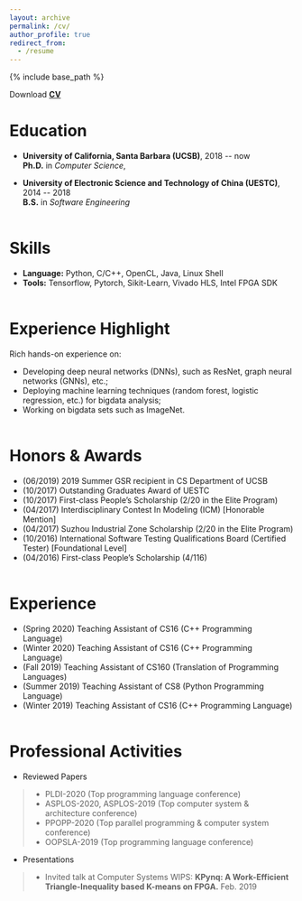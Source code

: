 ```yaml
---
layout: archive
permalink: /cv/
author_profile: true
redirect_from:
  - /resume
---
```

{% include base_path %}

Download <a href="http://wang-yuke.com/files/CV_Yuke_Wang.pdf">**CV**</a>

Education
======
+ **University of California, Santa Barbara (UCSB)**, 2018 -- now <br />
  **Ph.D.** in *Computer Science*,

+ **University of Electronic Science and Technology of China (UESTC)**, 2014 -- 2018 <br />
  **B.S.** in *Software Engineering*  <br /> <br />


Skills
======
* **Language:** Python, C/C++, OpenCL, Java, Linux Shell
* **Tools:** Tensorflow, Pytorch, Sikit-Learn, Vivado HLS, Intel FPGA SDK <br /> <br />


Experience Highlight
======
Rich hands-on experience on: 
+ Developing deep neural networks (DNNs), such as ResNet, graph neural networks (GNNs), etc.;
+ Deploying machine learning techniques (random forest, logistic regression, etc.) for bigdata analysis; 
+ Working on bigdata sets such as ImageNet. <br /> <br />


Honors & Awards
=====
+ (06/2019) 2019 Summer GSR recipient in CS Department of UCSB 
+ (10/2017) Outstanding Graduates Award of UESTC 
+ (10/2017) First-class People’s Scholarship (2/20 in the Elite Program)
+ (04/2017) Interdisciplinary Contest In Modeling (ICM) [Honorable Mention] 
+ (04/2017) Suzhou Industrial Zone Scholarship (2/20 in the Elite Program) 
+ (10/2016) International Software Testing Qualifications Board (Certified Tester) [Foundational Level] 
+ (04/2016) First-class People’s Scholarship (4/116)  <br /> <br />


Experience
=======
+ (Spring 2020) Teaching Assistant of CS16 (C++ Programming Language) 
+ (Winter 2020) Teaching Assistant of CS16 (C++ Programming Language) 
+ (Fall   2019) Teaching Assistant of CS160 (Translation of Programming Languages) 
+ (Summer 2019) Teaching Assistant of CS8 (Python Programming Language)            
+ (Winter 2019) Teaching Assistant of CS16 (C++ Programming Language)  <br /> <br />


Professional Activities
==========
+ Reviewed Papers <br>
> * PLDI-2020                (Top programming language conference) 
> * ASPLOS-2020, ASPLOS-2019 (Top computer system & architecture conference) <br>
> * PPOPP-2020               (Top parallel programming & computer system conference)   <br>
> * OOPSLA-2019              (Top programming language conference) <br>

+ Presentations <br>
> * Invited talk at Computer Systems WIPS: **KPynq: A Work-Efficient Triangle-Inequality based K-means on FPGA.** Feb. 2019 <br>
